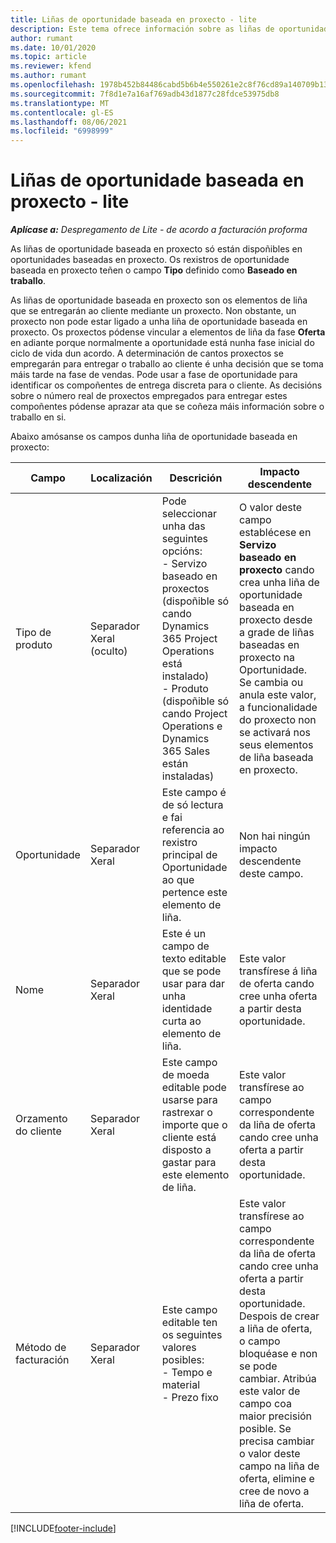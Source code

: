 ```yaml
---
title: Liñas de oportunidade baseada en proxecto - lite
description: Este tema ofrece información sobre as liñas de oportunidade baseadas en proxecto. (Pro)
author: rumant
ms.date: 10/01/2020
ms.topic: article
ms.reviewer: kfend
ms.author: rumant
ms.openlocfilehash: 1978b452b84486cabd5b6b4e550261e2c8f76cd89a140709b137ac184c8967c1
ms.sourcegitcommit: 7f8d1e7a16af769adb43d1877c28fdce53975db8
ms.translationtype: MT
ms.contentlocale: gl-ES
ms.lasthandoff: 08/06/2021
ms.locfileid: "6998999"
---
```

# <a name="project-based-opportunity-lines---lite"></a>Liñas de oportunidade baseada en proxecto - lite

_**Aplícase a:** Despregamento de Lite - de acordo a facturación proforma_

As liñas de oportunidade baseada en proxecto só están dispoñibles en oportunidades baseadas en proxecto. Os rexistros de oportunidade baseada en proxecto teñen o campo **Tipo** definido como **Baseado en traballo**.

As liñas de oportunidade baseada en proxecto son os elementos de liña que se entregarán ao cliente mediante un proxecto. Non obstante, un proxecto non pode estar ligado a unha liña de oportunidade baseada en proxecto. Os proxectos pódense vincular a elementos de liña da fase **Oferta** en adiante porque normalmente a oportunidade está nunha fase inicial do ciclo de vida dun acordo. A determinación de cantos proxectos se empregarán para entregar o traballo ao cliente é unha decisión que se toma máis tarde na fase de vendas. Pode usar a fase de oportunidade para identificar os compoñentes de entrega discreta para o cliente. As decisións sobre o número real de proxectos empregados para entregar estes compoñentes pódense aprazar ata que se coñeza máis información sobre o traballo en si.

Abaixo amósanse os campos dunha liña de oportunidade baseada en proxecto:

| **Campo** | **Localización** | **Descrición** | **Impacto descendente** |
| --- | --- | --- | --- |
| Tipo de produto | Separador Xeral (oculto) | Pode seleccionar unha das seguintes opcións:</br>- Servizo baseado en proxectos (dispoñible só cando Dynamics 365 Project Operations está instalado)</br>- Produto (dispoñible só cando Project Operations e Dynamics 365 Sales están instaladas) | O valor deste campo establécese en **Servizo baseado en proxecto** cando crea unha liña de oportunidade baseada en proxecto desde a grade de liñas baseadas en proxecto na Oportunidade. <br> Se cambia ou anula este valor, a funcionalidade do proxecto non se activará nos seus elementos de liña baseada en proxecto. |
| Oportunidade | Separador Xeral | Este campo é de só lectura e fai referencia ao rexistro principal de Oportunidade ao que pertence este elemento de liña. | Non hai ningún impacto descendente deste campo. |
| Nome | Separador Xeral | Este é un campo de texto editable que se pode usar para dar unha identidade curta ao elemento de liña. | Este valor transfírese á liña de oferta cando cree unha oferta a partir desta oportunidade. |
| Orzamento do cliente | Separador Xeral | Este campo de moeda editable pode usarse para rastrexar o importe que o cliente está disposto a gastar para este elemento de liña. | Este valor transfírese ao campo correspondente da liña de oferta cando cree unha oferta a partir desta oportunidade. |
| Método de facturación | Separador Xeral | Este campo editable ten os seguintes valores posibles:</br>- Tempo e material</br>- Prezo fixo | Este valor transfírese ao campo correspondente da liña de oferta cando cree unha oferta a partir desta oportunidade. Despois de crear a liña de oferta, o campo bloquéase e non se pode cambiar. Atribúa este valor de campo coa maior precisión posible. Se precisa cambiar o valor deste campo na liña de oferta, elimine e cree de novo a liña de oferta. |


[!INCLUDE[footer-include](../../includes/footer-banner.md)]